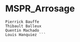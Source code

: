 # MSPR_Arrosage

 ```Groupe : 
 Pierrick Bauffe 
 Thibault Balleux 
 Quentin Machado 
 Louis Hanquiez ```
